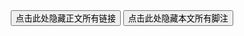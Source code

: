 <script>
function inFootnote(element) {
    let parent = element.parentNode;
    while (parent !== null) {
      if (parent.classList && parent.classList.contains("footnote")) {
        break;
      }
      parent = parent.parentNode;
    }
    return parent !== null;
}
</script>
<script>
function toggleVisibility() {
  const links = document.querySelectorAll('a');
  const buttons = document.querySelectorAll('.xyx-toggle');
  links.forEach(link => {
    if (!link.classList.contains('md-nav__link') &&
        !link.classList.contains('md-tabs__link') &&
        !link.classList.contains('md-source') &&
        !link.classList.contains('md-header__button') &&
        !link.closest('.md-nav__link') &&
        !link.closest('.md-tabs__link') &&
        !link.closest('.md-source') &&
        !link.closest('.footnote-backref') &&
        !link.closest('.footnote-ref') &&
        !link.closest('.md-header__button') &&
        !inFootnote(link)
        ) {
      if (link.style.display === 'none') {
        link.style.display = 'inline';
        for (const button of buttons) {
            button.innerHTML = '点击此处隐藏正文所有链接';
        }
      } else {
        link.style.display = 'none';
        for (const button of buttons) {
            button.innerHTML = '点击此处显示正文所有链接';
        }
      }
    }
  });
}
</script>
<script>
function toggleVisibilityFoot() {
  const links = document.querySelectorAll('a');
  const buttons = document.querySelectorAll('.xyx-toggle2');
  links.forEach(link => {
    if (link.closest('.footnote-backref') ||
        link.closest('.footnote-ref')) {
      if (link.style.display === 'none') {
        link.style.display = 'inline';
        for (const button of buttons) {
            button.innerHTML = '点击此处隐藏本文所有脚注';
        }
      } else {
        link.style.display = 'none';
        for (const button of buttons) {
            button.innerHTML = '点击此处显示本文所有脚注';
        }
      }
    }
  });

  const footnotes = document.querySelectorAll('.footnote');
  for (const footnote of footnotes) {
    if (footnote.style.display === 'none') {
      footnote.style.removeProperty('display');
    } else {
      footnote.style.display = 'none';
    }
  }
}
</script>

<center>
<button onclick="toggleVisibility()" class="box box-yellow xyx-toggle">点击此处隐藏正文所有链接</button>
<button onclick="toggleVisibilityFoot()" class="box box-green xyx-toggle2">点击此处隐藏本文所有脚注</button>
</center>